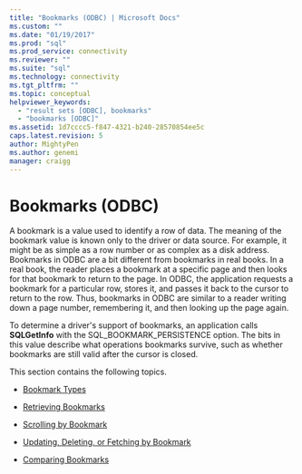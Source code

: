 ```yaml
---
title: "Bookmarks (ODBC) | Microsoft Docs"
ms.custom: ""
ms.date: "01/19/2017"
ms.prod: "sql"
ms.prod_service: connectivity
ms.reviewer: ""
ms.suite: "sql"
ms.technology: connectivity
ms.tgt_pltfrm: ""
ms.topic: conceptual
helpviewer_keywords: 
  - "result sets [ODBC], bookmarks"
  - "bookmarks [ODBC]"
ms.assetid: 1d7cccc5-f847-4321-b240-28570854ee5c
caps.latest.revision: 5
author: MightyPen
ms.author: genemi
manager: craigg
---
```

# Bookmarks (ODBC)
A bookmark is a value used to identify a row of data. The meaning of the bookmark value is known only to the driver or data source. For example, it might be as simple as a row number or as complex as a disk address. Bookmarks in ODBC are a bit different from bookmarks in real books. In a real book, the reader places a bookmark at a specific page and then looks for that bookmark to return to the page. In ODBC, the application requests a bookmark for a particular row, stores it, and passes it back to the cursor to return to the row. Thus, bookmarks in ODBC are similar to a reader writing down a page number, remembering it, and then looking up the page again.  
  
 To determine a driver's support of bookmarks, an application calls **SQLGetInfo** with the SQL_BOOKMARK_PERSISTENCE option. The bits in this value describe what operations bookmarks survive, such as whether bookmarks are still valid after the cursor is closed.  
  
 This section contains the following topics.  
  
-   [Bookmark Types](../../../odbc/reference/develop-app/bookmark-types.md)  
  
-   [Retrieving Bookmarks](../../../odbc/reference/develop-app/retrieving-bookmarks.md)  
  
-   [Scrolling by Bookmark](../../../odbc/reference/develop-app/scrolling-by-bookmark.md)  
  
-   [Updating, Deleting, or Fetching by Bookmark](../../../odbc/reference/develop-app/updating-deleting-or-fetching-by-bookmark.md)  
  
-   [Comparing Bookmarks](../../../odbc/reference/develop-app/comparing-bookmarks.md)
